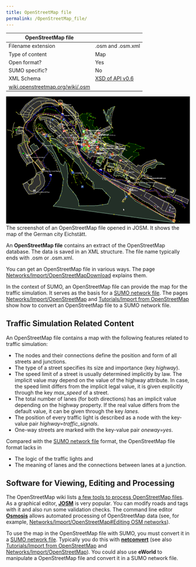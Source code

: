 ```yaml
---
title: OpenStreetMap file
permalink: /OpenStreetMap_file/
---
```


| **OpenStreetMap file**           |                   |
|----------------------------------|-------------------|
| Filename extension               | .osm and .osm.xml |
| Type of content                  | Map               |
| Open format?                     | Yes               |
| SUMO specific?                   | No                |
| XML Schema                       | [XSD of API v0.6](http://wiki.openstreetmap.org/wiki/API_v0.6/XSD)   |
| [wiki.openstreetmap.org/wiki/.osm](http://wiki.openstreetmap.org/wiki/.osm) |                   |

![eichstaett.osm.png](images/Eichstaett.osm.png "The screenshot of an OpenStreetMap file opened in JOSM. It shows the map of the German city Eichstätt.") 
The screenshot of an OpenStreetMap file opened in JOSM. It shows the map of the German city Eichstätt.

An **OpenStreetMap file** contains an extract of the OpenStreetMap
database. The data is saved in an XML structure. The file name typically
ends with .osm or .osm.xml.

You can get an OpenStreetMap file in various ways. The page
[Networks/Import/OpenStreetMapDownload](Networks/Import/OpenStreetMapDownload.md)
explains them.

In the context of SUMO, an OpenStreetMap file can provide the map for
the traffic simulation. It serves as the basis for a [SUMO network
file](Networks/SUMO_Road_Networks.md). The pages
[Networks/Import/OpenStreetMap](Networks/Import/OpenStreetMap.md)
and [Tutorials/Import from
OpenStreetMap](Tutorials/Import_from_OpenStreetMap.md) show how
to convert an OpenStreetMap file to a SUMO network file.

## Traffic Simulation Related Content

An OpenStreetMap file contains a map with the following features related
to traffic simulation:

- The nodes and their connections define the position and form of all
  streets and junctions.
- The type of a street specifies its size and importance (key
  *highway*).
- The speed limit of a street is usually determined implicitly by law.
  The implicit value may depend on the value of the highway attribute.
  In case, the speed limit differs from the implicit legal value, it
  is given explicitly through the key *max_speed* of a street.
- The total number of lanes (for both directions) has an implicit
  value depending on the highway property. If the real value differs
  from the default value, it can be given through the key *lanes*.
- The position of every traffic light is described as a node with the
  key-value pair *highway=traffic_signals*.
- One-way streets are marked with the key-value pair *oneway=yes*.

Compared with the [SUMO network
file](Networks/SUMO_Road_Networks.md) format, the OpenStreetMap
file format lacks in

- The logic of the traffic lights and
- The meaning of lanes and the connections between lanes at a
  junction.

## Software for Viewing, Editing and Processing

The OpenStreetMap wiki lists [a few tools to process OpenStreetMap
files](http://wiki.openstreetmap.org/wiki/Category:OSM_processing). As a
graphical editor, **[JOSM](http://josm.openstreetmap.de/)** is very
popular. You can modify roads and tags with it and also run some
validation checks. The command line editor
**[Osmosis](http://wiki.openstreetmap.org/wiki/Osmosis)** allows
automated processing of OpenStreetMap data (see, for example,
[Networks/Import/OpenStreetMap\#Editing OSM
networks](Networks/Import/OpenStreetMap.md#editing_osm_networks)).

To use the map in the OpenStreetMap file with SUMO, you must convert it
in a [SUMO network file](Networks/SUMO_Road_Networks.md).
Typically you do this with **[netconvert](netconvert.md)** (see
also [Tutorials/Import from
OpenStreetMap](Tutorials/Import_from_OpenStreetMap.md) and
[Networks/Import/OpenStreetMap](Networks/Import/OpenStreetMap.md)).
You could also use **eWorld** to
manipulate a OpenStreetMap file and convert it in a SUMO network file.